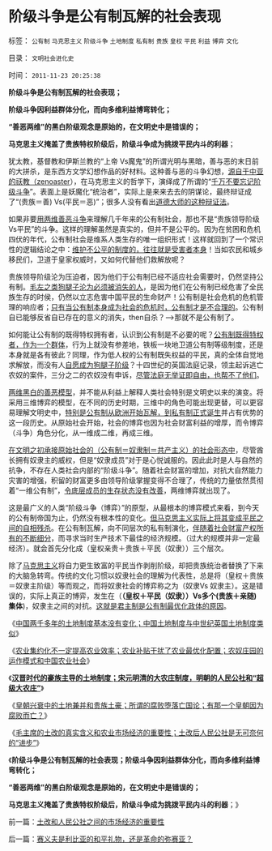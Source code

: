 # 阶级斗争是公有制瓦解的社会表现

标签： `公有制` `马克思主义` `阶级斗争` `土地制度` `私有制` `贵族` `皇权` `平民` `利益` `博弈` `文化` 

目录： `文明社会进化史`

时间： `2011-11-23 20:25:38`

**阶级斗争是公有制瓦解的社会表现；**

**阶级斗争因利益群体分化，而向多维利益博弯转化；**

**“善恶两维”的黑白阶级观念是原始的，在文明史中是错误的；**

**马克思主义掩盖了贵族特权阶级后，阶级斗争成为挑拨平民内斗的利器**；

犹太教，基督教和伊斯兰教的“上帝 Vs魔鬼”的所谓光明与黑暗，善与恶的末日前的大拼杀，是东西方文学幻想作品的好材料。这种善与恶的斗争幻想，[源自于中亚的祆教（zenoaster](../../../2010/9/10/波斯玛兹达共产主义运动;Zenoaster民主集中制.md)），在马克思主义的哲学下，演绎成了所谓的“[千万不要忘记阶级斗争](../../../2010/8/2/亚里士多德发现了阶级和阶级投机，马克思发明阶级斗争.md)”。表面上是妖魔化“统治者”，实际上是来来去去的阴谋论，最终辩证成了“(贵族＝善) Vs(平民＝恶)”；很多人没有看出[道德大师的这种辩证法](../../../2010/2/12/哲学是“岂有此理”的学问.md)。

如果非要[用两维善恶斗争](http://darthvad.blog.sohu.com/172126057.html)来理解几千年来的公有制社会，那也不是“贵族领导阶级 Vs平民”的斗争。这样的理解虽然是真实的，但并不是公平的。因为在贫困和危机四伏的年代，公有制社会是维系人类生存的唯一组织形式！这样就回到了一个常识性的逻辑结论之中：[维护不公平的制度的，往往就是受害者本身](../../../2008/10/16/极力维护不公平制度的是受害者自已.md)！当如农民和城乡移民们，卫道于皇家权威时，又如何代替他们救解放呢？

贵族领导阶级沦为压迫者，因为他们于公有制已经不适应社会需要时，仍然坚持公有制。[毛左之类狗腿子沦为必须被消失的人](../../../2011/10/21/民主不是为了报复，请不要选择克伦威尔革命.md)，是因为他们在公有制已经危害了全民族生存的时侯，仍然以立志危害中国平民的生命财产！公有制是社会危机的危机管理的响应者；[只有当公有制本身成为社会的危机时，公有制才是不合理的](../../../2011/1/8/当“居安思危”成为陋习.md)。公有制自已能够反省自已存在的意义的消失，then自杀？——>那就不是公有制了。

如何能让公有制的既得特权拥有者，认识到公有制是不必要的呢？[公有制既得特权者，作为一个群体](../../../2009/7/19/为什么中国市场经济一直不能去特权化？？.md)，行为上就没有参差地，铁板一块地卫道公有制等级制度，还是本身就是各有彼此？同理，作为低人权的公有制既失权益的平民，真的全体自觉地求解放，而没有人[自愿成为狗腿子阶级](../../../2011/11/11/很多贫民还是认毛主席的.md)？十四世纪的英国法庭记录，领主起诉逃亡农奴的案件，三分之二的农奴没有申诉，[尽管法庭无举证即自由，也帮不了他们](../../../2010/12/17/为什么中国人“开会”永远没有结果？.md)。

[两维黑白的善恶模型](../../../2011/1/22/非黑即白的科学和中庸的意识形态.md)，并不能从利益上解释人类社会特别是文明史以来的演变。将采用三维博弈的模型，在不同的历史时期，三维中的角色可能出现更替，可以更容易理解文明史中，[特别是公有制从欧洲开始瓦解，到私有制正式诞生](../../../2009/9/5/私有制是全人类老百姓奋斗五千年的革命成果.md)并占有优势的这一段历史。从原始社会开始，社会的博弈也因为社会财富利益的增厚，而令博弈（斗争）角色分化，从一维成二维，再成三维。

[在文明之初承接原始社会的（公有制＝奴隶制＝共产主义）的社会形态中](../../../2010/2/6/人类社会之初是集权局限于生存保证的最小单位.md)，尽管酋长拥有奴隶主的威权，但是“奴隶成员”对于是心悦诚服的。因此此时是人与自然的抗争，不存在人类社会内部的“阶级斗争”。随着社会财富的增加，对抗大自然能力灾害的增强，积留的财富更多由领导阶级掌握变得不合理了，传统的力量依然贯彻着“一维公有制”，[令底层成员的生存状态没有改善](../../../2010/1/20/底层成员的寿命可以考察社会的进步水平.md)，两维博弈就出现了。

这是最广义的人类“阶级斗争（博弈）”的原型，从最根本的博弈模式来看，到今天的公有制帝国为止，仍然没有根本性的变化。[但马克思主义实际上将其变成平民之间的自相残杀](../../../2009/7/15/为何要无限激化人民内部矛盾.md)。在公有制瓦解，向不同层次的私有制演化，[伴随着社会财富产权所有的不断细分](../../../2010/1/22/管理学向经济学靠拢“产权细分”.md)，而寻求当时生产技术下最佳的经济规模。（过大的规模并非一定最经济）。就会首先分化成（皇权亲贵＋贵族＋平民（奴隶））三个层次。

除了[马克思主义](../../../2011/10/16/阶级斗争中的大脑急转弯，攻击无权的小平民.md)将自力更生致富的平民当作剥削阶级，却把贵族统治者替换了下来的大脑急转弯。传统的文化习惯以奴隶社会的理解为代表性，总是将（皇权＋贵族＝奴隶主阶级）等而观之，而将奴隶社会的博弈称之为（奴隶Vs 奴隶主）。这是错误的，实际上真正的博弈，发生在（**（皇权＋平民（奴隶））Vs多个(贵族＋亲随)集体**)，奴隶主之间的对抗。[这就是君主制是公有制最优化政体的原因](../../../2010/8/17/民主未必进步;；“君权私有”是公有制的必然.md)。

《[中国两千多年的土地制度基本没有变化；中国土地制度与中世纪英国土地制度类似](../../../2011/11/22/旧社会和英国中世纪的土地制度.md)》

《[农业集约化不一定提高农业效率；农业补贴干扰了农业最优化配置；农奴庄园的运作模式和中国农业社会](../../../2011/11/22/农业集约化不一定提高效率；农业补贴降低了生产效率；.md)》

《[**汉晋时代的豪族主导的土地制度；宋元明清的大农庄制度，明朝的人民公社和“超级大农庄”**](../../../2011/11/23/中国土地制度的简史.md)》

《[皇朝兴衰中的土地兼并和贵族土豪；所谓的腐败堕落亡国论；有那一个皇朝因为腐败而亡？](../../../2011/11/23/皇朝兴衰中的土地兼并和贵族土豪.md)》

《[毛主席的土改的真实含义和农业市场经济的重要性；土改后人民公社是无可奈何的“进步”](../../../2011/11/23/土改和人民公社之间的市场经济的重要性.md)》

《**阶级斗争是公有制瓦解的社会表现；阶级斗争因利益群体分化，而向多维利益博弯转化；**

**“善恶两维”的黑白阶级观念是原始的，在文明史中是错误的；**

**马克思主义掩盖了贵族特权阶级后，阶级斗争成为挑拨平民内斗的利器**；》



前一篇：[土改和人民公社之间的市场经济的重要性](../../../2011/11/23/土改和人民公社之间的市场经济的重要性.md)

后一篇：[赛义夫是利比亚的和平礼物，还是革命的弥赛亚？](../../../2011/11/23/赛义夫是利比亚的和平礼物，还是革命的弥赛亚？.md)